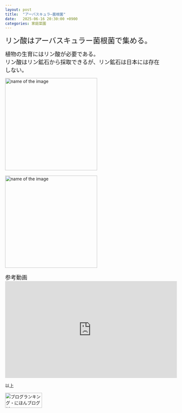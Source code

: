```yaml
---
layout: post
title:  "アーバスキュラ―菌根菌"
date:   2025-06-16 20:30:00 +0900
categories: 家庭菜園
---
```



<font size="5" face="ＭＳ ゴシック">リン酸はアーバスキュラー菌根菌で集める。</font><br>

<font size="4" face="ＭＳ ゴシック">植物の生育にはリン酸が必要である。<br>リン酸はリン鉱石から採取できるが、リン鉱石は日本には存在しない。</font>

<img src="https://se8move.github.io/blog/img/himawari-free.jpg" alt="name of the image" width="300" height="auto">
<br>
<br>
<img src="https://se8move.github.io/blog/img/IMG_6124.jpg" alt="name of the image" width="300" height="auto">
<br>
<br>
<font size="4" face="ＭＳ ゴシック">参考動画</font>
<iframe width="560" height="315" src="https://www.youtube.com/embed/OVSsnOgtVMA?si=NmA9P5nCx-ZK4SLj" title="YouTube video player" frameborder="0" allow="accelerometer; autoplay; clipboard-write; encrypted-media; gyroscope; picture-in-picture; web-share" referrerpolicy="strict-origin-when-cross-origin" allowfullscreen></iframe>


以上  

<a href="https://blogmura.com/ranking/in?p_cid=11125410" target="_blank"><img src="https://b.blogmura.com/banner-blogmura-portfolio.svg" width="120" height="49" border="0" alt="ブログランキング・にほんブログ村へ" /></a>
